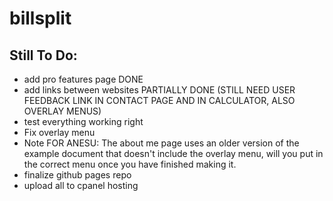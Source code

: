 # billsplit

## Still To Do:
- add pro features page DONE
- add links between websites PARTIALLY DONE (STILL NEED USER FEEDBACK LINK IN CONTACT PAGE AND IN CALCULATOR, ALSO OVERLAY MENUS)
- test everything working right
- Fix overlay menu
- Note FOR ANESU: The about me page uses an older version of the example document that doesn't include the overlay menu, 
    will you put in the correct menu once you have finished making it.
- finalize github pages repo
- upload all to cpanel hosting
